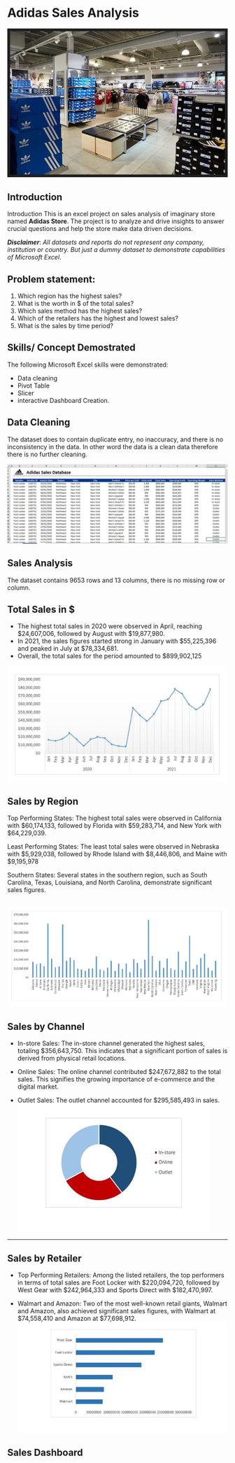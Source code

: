# Adidas Sales Analysis

![](Display_photo.jpg)

## Introduction
Introduction
This is an excel project on sales analysis of imaginary store named **Adidas Store**. The project is to analyze and drive insights to answer crucial questions and help the store make data driven decisions.

**_Disclaimer_**: _All datasets and reports do not represent any company, institution or country. But just a dummy dataset to demonstrate capabilities of Microsoft Excel_.

## Problem statement:
  1.	Which region has the highest sales?
  2.	What is the worth in $ of the total sales?
  3.	Which sales method has the highest sales?
  4.	Which of the retailers has the highest and lowest sales?
  5.	What is the sales by time period?

## Skills/ Concept Demostrated
The following Microsoft Excel skills were demonstrated:
  * Data cleaning
  * Pivot Table
  * Slicer
  * interactive Dashboard Creation.

## Data Cleaning
The dataset does to contain duplicate entry, no inaccuracy, and there is no inconsistency in the data. In other word the data is a clean data therefore there is no further cleaning.

![](The_dataset.JPG)

## Sales Analysis
The dataset contains 9653 rows and 13 columns, there is no missing row or column.


## Total Sales in $
* The highest total sales in 2020 were observed in April, reaching $24,607,006, followed by August with $19,877,980.
* In 2021, the sales figures started strong in January with $55,225,396 and peaked in July at $78,334,681.
* Overall, the total sales for the period amounted to $899,902,125

![](Sales_Trend.JPG)

## Sales by Region

Top Performing States: The highest total sales were observed in California with $60,174,133, followed by Florida with $59,283,714, and New York with $64,229,039.

Least Performing States: The least total sales were observed in Nebraska with $5,929,038, followed by Rhode Island with $8,446,806,
and Maine with $9,195,978

Southern States: Several states in the southern region, such as South Carolina, Texas, Louisiana, and North Carolina, demonstrate significant sales figures.

![](Sales_Region.JPG)
---
## Sales by Channel
- In-store Sales: The in-store channel generated the highest sales, totaling $356,643,750. This indicates that a significant portion of sales is derived from physical retail locations.

- Online Sales: The online channel contributed $247,672,882 to the total sales. This signifies the growing importance of e-commerce and the digital market.

- Outlet Sales: The outlet channel accounted for $295,585,493 in sales.
![](Sales_Method.JPG)
---
## Sales by Retailer
- Top Performing Retailers: Among the listed retailers, the top performers in terms of total sales are Foot Locker with $220,094,720, followed by West Gear with $242,964,333 and Sports Direct with $182,470,997.

- Walmart and Amazon: Two of the most well-known retail giants, Walmart and Amazon, also achieved significant sales figures, with Walmart at $74,558,410 and Amazon at $77,698,912.
![](Sales_by_Retailer.JPG)

## Sales Dashboard


